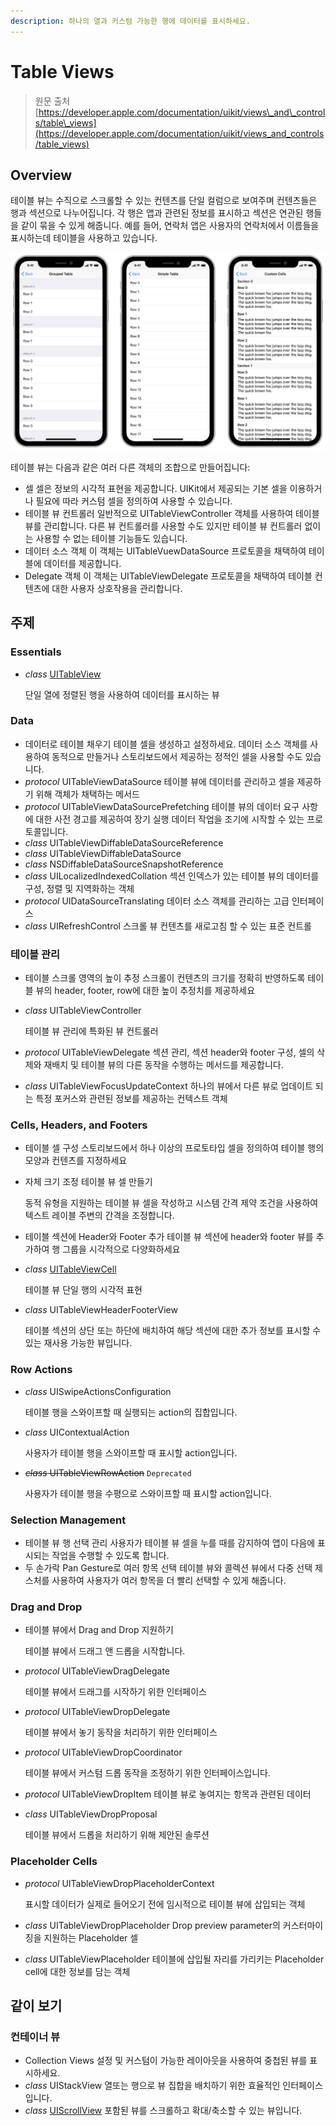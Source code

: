 ```yaml
---
description: 하나의 열과 커스텀 가능한 행에 데이터를 표시하세요.
---
```


# Table Views

> 원문 출처  
> [https://developer.apple.com/documentation/uikit/views\_and\_controls/table\_views](https://developer.apple.com/documentation/uikit/views_and_controls/table_views)

## Overview

테이블 뷰는 수직으로 스크롤할 수 있는 컨텐츠를 단일 컬럼으로 보여주며 컨텐츠들은 행과 섹션으로 나누어집니다. 각 행은 앱과 관련된 정보를 표시하고 섹션은 연관된 행들을 같이 묶을 수 있게 해줍니다. 예를 들어, 연락처 앱은 사용자의 연락처에서 이름들을 표시하는데 테이블을 사용하고 있습니다.

![](../../../../.gitbook/assets/table-views-contact.png)

테이블 뷰는 다음과 같은 여러 다른 객체의 조합으로 만들어집니다:

* 셀 셀은 정보의 시각적 표현을 제공합니다. UIKit에서 제공되는 기본 셀을 이용하거나 필요에 따라 커스텀 셀을 정의하여 사용할 수 있습니다.
* 테이블 뷰 컨트롤러 일반적으로 UITableViewController 객체를 사용하여 테이블 뷰를 관리합니다. 다른 뷰 컨트롤러를 사용할 수도 있지만 테이블 뷰 컨트롤러 없이는 사용할 수 없는 테이블 기능들도 있습니다.
* 데이터 소스 객체 이 객체는 UITableVuewDataSource 프로토콜을 채택하여 테이블에 데이터를 제공합니다.
* Delegate 객체 이 객체는 UITableViewDelegate 프로토콜을 채택하여 테이블 컨텐츠에 대한 사용자 상호작용을 관리합니다.

## 주제 <a id="topics"></a>

### Essentials

* _class_ [UITableView](uitableview.md)

  단일 열에 정렬된 행을 사용하여 데이터를 표시하는 뷰

### Data

* 데이터로 테이블 채우기 테이블 셀을 생성하고 설정하세요. 데이터 소스 객체를 사용하여 동적으로 만들거나 스토리보드에서 제공하는 정적인 셀을 사용할 수도 있습니다.
* _protocol_ UITableViewDataSource 테이블 뷰에 데이터를 관리하고 셀을 제공하기 위해 객체가 채택하는 메서드
* _protocol_ UITableViewDataSourcePrefetching 테이블 뷰의 데이터 요구 사항에 대한 사전 경고를 제공하여 장기 실행 데이터 작업을 조기에 시작할 수 있는 프로토콜입니다.
* _class_ UITableViewDiffableDataSourceReference
* _class_ UITableViewDiffableDataSource
* _class_ NSDiffableDataSourceSnapshotReference
* _class_ UILocalizedIndexedCollation 섹션 인덱스가 있는 테이블 뷰의 데이터를 구성, 정렬 및 지역화하는 객체
* _protocol_ UIDataSourceTranslating 데이터 소스 객체를 관리하는 고급 인터페이스
* _class_ UIRefreshControl 스크롤 뷰 컨텐츠를 새로고침 할 수 있는 표준 컨트롤

### 테이블 관리 <a id="table-management"></a>

* 테이블 스크롤 영역의 높이 추정 스크롤이 컨텐츠의 크기를 정확히 반영하도록 테이블 뷰의 header, footer, row에 대한 높이 추정치를 제공하세요
* _class_ UITableViewController

  테이블 뷰 관리에 특화된 뷰 컨트롤러

* _protocol_ UITableViewDelegate 섹션 관리, 섹션 header와 footer 구성, 셀의 삭제와 재배치 및 테이블 뷰의 다른 동작을 수행하는 메서드를 제공합니다.
* _class_ UITableViewFocusUpdateContext 하나의 뷰에서 다른 뷰로 업데이트 되는 특정 포커스와 관련된 정보를 제공하는 컨텍스트 객체

### Cells, Headers, and Footers

* 테이블 셀 구성 스토리보드에서 하나 이상의 프로토타입 셀을 정의하여 테이블 행의 모양과 컨텐츠를 지정하세요
* 자체 크기 조정 테이블 뷰 셀 만들기

  동적 유형을 지원하는 테이블 뷰 셀을 작성하고 시스템 간격 제약 조건을 사용하여 텍스트 레이블 주변의 간격을 조정합니다.

* 테이블 섹션에 Header와 Footer 추가 테이블 뷰 섹션에 header와 footer 뷰를 추가하여 행 그룹을 시각적으로 다양화하세요
* _class_ [UITableViewCell](uitableviewcell.md)

  테이블 뷰 단일 행의 시각적 표현

* _class_ UITableViewHeaderFooterView

  테이블 섹션의 상단 또는 하단에 배치하여 해당 섹션에 대한 추가 정보를 표시할 수 있는 재사용 가능한 뷰입니다.

### Row Actions

* _class_ UISwipeActionsConfiguration

  테이블 행을 스와이프할 때 실행되는 action의 집합입니다.

* _class_ UIContextualAction

  사용자가 테이블 행을 스와이프할 때 표시할 action입니다.

* ~~_class_ UITableViewRowAction~~ `Deprecated`

  사용자가 테이블 행을 수평으로 스와이프할 때 표시할 action입니다.

### Selection Management

* 테이블 뷰 행 선택 관리 사용자가 테이블 뷰 셀을 누를 때를 감지하여 앱이 다음에 표시되는 작업을 수행할 수 있도록 합니다.
* 두 손가락 Pan Gesture로 여러 항목 선택 테이블 뷰와 콜렉션 뷰에서 다중 선택 제스처를 사용하여 사용자가 여러 항목을 더 빨리 선택할 수 있게 해줍니다.

### Drag and Drop

* 테이블 뷰에서 Drag and Drop 지원하기

  테이블 뷰에서 드래그 앤 드롭을 시작합니다.

* _protocol_ UITableViewDragDelegate

  테이블 뷰에서 드래그를 시작하기 위한 인터페이스

* _protocol_ UITableViewDropDelegate

  테이블 뷰에서 놓기 동작을 처리하기 위한 인터페이스

* _protocol_ UITableViewDropCoordinator

  테이블 뷰에서 커스텀 드롭 동작을 조정하기 위한 인터페이스입니다.

* _protocol_ UITableViewDropItem 테이블 뷰로 놓여지는 항목과 관련된 데이터
* _class_ UITableViewDropProposal

  테이블 뷰에서 드롭을 처리하기 위해 제안된 솔루션

### Placeholder Cells

* _protocol_ UITableViewDropPlaceholderContext

  표시할 데이터가 실제로 들어오기 전에 임시적으로 테이블 뷰에 삽입되는 객체

* _class_ UITableViewDropPlaceholder Drop preview parameter의 커스터마이징을 지원하는 Placeholder 셀
* _class_ UITableViewPlaceholder 테이블에 삽입될 자리를 가리키는 Placeholder cell에 대한 정보를 담는 객체

## 같이 보기

### 컨테이너 뷰

* Collection Views 설정 및 커스텀이 가능한 레이아웃을 사용하여 중첩된 뷰를 표시하세요.
* _class_ UIStackView 열또는 행으로 뷰 집합을 배치하기 위한 효율적인 인터페이스입니다.
* _class_ [UIScrollView](../uiscrollview.md) 포함된 뷰를 스크롤하고 확대/축소할 수 있는 뷰입니다.


